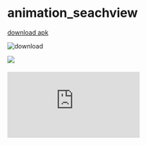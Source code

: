 # animation_seachview

[download  apk](http://fir.im/mu6c)


![download](https://github.com/tengbinlive/mtestproject/blob/master/images/download.png)


![](https://github.com/tengbinlive/mtestproject/blob/master/images/demo.gif) 

#### ![animationseachview](https://github.com/tengbinlive/mtestproject/blob/master/README_ANIMATIONSEACHVIEW.md) 

